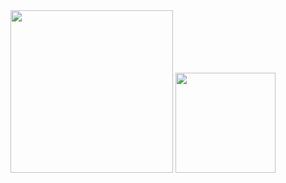 <img height='260px' src='https://github-readme-stats.vercel.app/api/top-langs/?username=sahankochasoft&hide=php,c%2b%2b&hide_title=true&theme=midnight-purple' >
<img height='160px'  src = 'https://github-readme-stats.vercel.app/api?username=sahankochasoft&hide_title=true&theme=midnight-purple&count_private=true&show_icons=true'>
